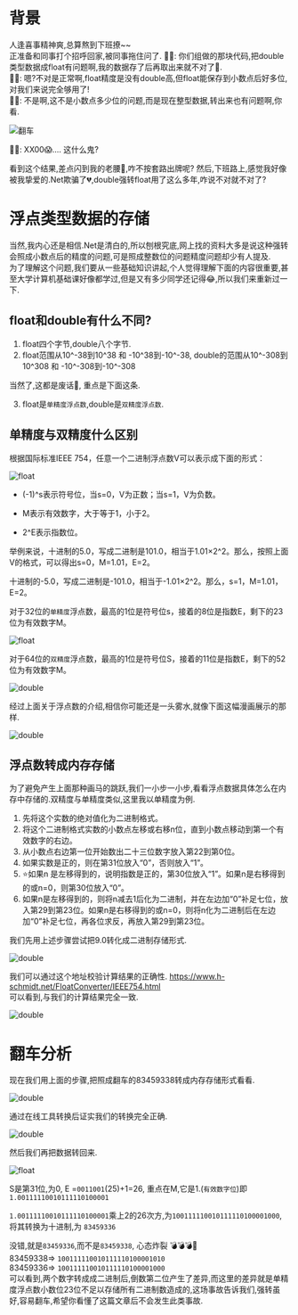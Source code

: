 # 背景  

人逢喜事精神爽,总算熬到下班撩~~  
正准备和同事打个招呼回家,被同事拖住问了.
💁‍♀️: 你们组做的那块代码,把double类型数据成float有问题啊,我的数据存了后再取出来就不对了💨.  
🙋‍♂️: 嗯?不对是正常啊,float精度是没有double高,但float能保存到小数点后好多位,对我们来说完全够用了!  
💁‍♀️: 不是啊,这不是小数点多少位的问题,而是现在整型数据,转出来也有问题啊,你看.  

![翻车](https://raw.githubusercontent.com/liuzhenyulive/GitDisk/blogs/pic/DoubleToFloat/DoubleToFloat.png)  

🙋‍♂️: XX00😱....   这什么鬼?

看到这个结果,差点闪到我的老腰🤦,咋不按套路出牌呢?
然后,下班路上,感觉我好像被我挚爱的.Net欺骗了💔,double强转float用了这么多年,咋说不对就不对了?

# 浮点类型数据的存储  

当然,我内心还是相信.Net是清白的,所以刨根究底,网上找的资料大多是说这种强转会照成小数点后的精度的问题,可是照成整数位的问题精度问题却少有人提及.  
为了理解这个问题,我们要从一些基础知识讲起,个人觉得理解下面的内容很重要,甚至大学计算机基础课好像都学过,但是又有多少同学还记得😂,所以我们来重新过一下.

## float和double有什么不同? 

1. float四个字节,double八个字节.
2. float范围从10^-38到10^38 和 -10^38到-10^-38, double的范围从10^-308到10^308 和 -10^-308到-10^-308

当然了,这都是废话🤷, 重点是下面这条.

3. float是`单精度浮点数`,double是`双精度浮点数`.

## 单精度与双精度什么区别

根据国际标准IEEE 754，任意一个二进制浮点数V可以表示成下面的形式：

![float](https://raw.githubusercontent.com/liuzhenyulive/GitDisk/blogs/pic/DoubleToFloat/official.png) 

* (-1)^s表示符号位，当s=0，V为正数；当s=1，V为负数。

* M表示有效数字，大于等于1，小于2。

* 2^E表示指数位。

举例来说，十进制的5.0，写成二进制是101.0，相当于1.01×2^2。那么，按照上面V的格式，可以得出s=0，M=1.01，E=2。

十进制的-5.0，写成二进制是-101.0，相当于-1.01×2^2。那么，s=1，M=1.01，E=2。

对于32位的`单精度`浮点数，最高的1位是符号位s，接着的8位是指数E，剩下的23位为有效数字M。

![float](https://raw.githubusercontent.com/liuzhenyulive/GitDisk/blogs/pic/DoubleToFloat/float.jpg)

对于64位的`双精度`浮点数，最高的1位是符号位S，接着的11位是指数E，剩下的52位为有效数字M。

![double](https://raw.githubusercontent.com/liuzhenyulive/GitDisk/blogs/pic/DoubleToFloat/double.jpg)  

经过上面关于浮点数的介绍,相信你可能还是一头雾水,就像下面这幅漫画展示的那样.

![double](https://raw.githubusercontent.com/liuzhenyulive/GitDisk/blogs/pic/DoubleToFloat/horse.png)  



## 浮点数转成内存存储

为了避免产生上面那种画马的跳跃,我们一小步一小步,看看浮点数据具体怎么在内存中存储的.双精度与单精度类似,这里我以单精度为例.

1. 先将这个实数的绝对值化为二进制格式。 
2. 将这个二进制格式实数的小数点左移或右移n位，直到小数点移动到第一个有效数字的右边。 
3. 从小数点右边第一位开始数出二十三位数字放入第22到第0位。 
4. 如果实数是正的，则在第31位放入“0”，否则放入“1”。 
5. ⭐如果n 是左移得到的，说明指数是正的，第30位放入“1”。如果n是右移得到的或n=0，则第30位放入“0”。 
6. 如果n是左移得到的，则将n减去1后化为二进制，并在左边加“0”补足七位，放入第29到第23位。如果n是右移得到的或n=0，则将n化为二进制后在左边加“0”补足七位，再各位求反，再放入第29到第23位。

我们先用上述步骤尝试把9.0转化成二进制存储形式.

![double](https://raw.githubusercontent.com/liuzhenyulive/GitDisk/blogs/pic/DoubleToFloat/float9.0.png)  

我们可以通过这个地址校验计算结果的正确性.  https://www.h-schmidt.net/FloatConverter/IEEE754.html  
可以看到,与我们的计算结果完全一致.  

![double](https://raw.githubusercontent.com/liuzhenyulive/GitDisk/blogs/pic/DoubleToFloat/float9.0Result.png)

# 翻车分析  

现在我们用上面的步骤,把照成翻车的83459338转成内存存储形式看看.  

![double](https://raw.githubusercontent.com/liuzhenyulive/GitDisk/blogs/pic/DoubleToFloat/floatTest.png)  

通过在线工具转换后证实我们的转换完全正确.

![double](https://raw.githubusercontent.com/liuzhenyulive/GitDisk/blogs/pic/DoubleToFloat/floatTestResult.png)  

然后我们再把数据转回来.  

![float](https://raw.githubusercontent.com/liuzhenyulive/GitDisk/blogs/pic/DoubleToFloat/official.png)  

S是第31位,为0, E =`0011001`(25)+1=26, 重点在M,它是1.(`有效数字位`)即 `1.00111110010111110100001`

`1.00111110010111110100001`乘上2的26次方,为`100111110010111110100001000`,将其转换为十进制,为 `83459336`   

没错,就是`83459336`,而不是`83459338`, 心态炸裂 💣💣💣🌋  
83459338=> `100111110010111110100001010`  
83459336=> `100111110010111110100001000`  
可以看到,两个数字转成成二进制后,倒数第二位产生了差异,而这里的差异就是单精度浮点数小数位23位不足以存储所有二进制数造成的,这场事故告诉我们,强转虽好,容易翻车,希望你看懂了这篇文章后不会发生此类事故.
